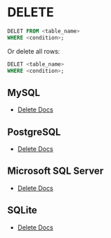 # DELETE

```sql
DELET FROM <table_name>
WHERE <condition>;
```

Or delete all rows:

```sql
DELET <table_name>
WHERE <condition>;
```

## MySQL
- [Delete Docs](https://dev.mysql.com/doc/refman/8.0/en/delete.html)

## PostgreSQL
- [Delete Docs](https://www.postgresql.org/docs/current/sql-delete.html)

## Microsoft SQL Server
- [Delete Docs](https://learn.microsoft.com/en-us/sql/t-sql/statements/delete-transact-sql?view=sql-server-ver16)

## SQLite
- [Delete Docs](https://www.sqlite.org/lang_delete.html)